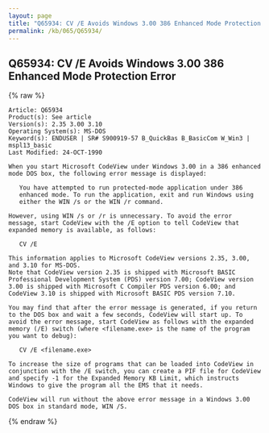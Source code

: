 ```yaml
---
layout: page
title: "Q65934: CV /E Avoids Windows 3.00 386 Enhanced Mode Protection Error"
permalink: /kb/065/Q65934/
---
```


## Q65934: CV /E Avoids Windows 3.00 386 Enhanced Mode Protection Error

{% raw %}

	Article: Q65934
	Product(s): See article
	Version(s): 2.35 3.00 3.10
	Operating System(s): MS-DOS
	Keyword(s): ENDUSER | SR# S900919-57 B_QuickBas B_BasicCom W_Win3 | mspl13_basic
	Last Modified: 24-OCT-1990
	
	When you start Microsoft CodeView under Windows 3.00 in a 386 enhanced
	mode DOS box, the following error message is displayed:
	
	   You have attempted to run protected-mode application under 386
	   enhanced mode. To run the application, exit and run Windows using
	   either the WIN /s or the WIN /r command.
	
	However, using WIN /s or /r is unnecessary. To avoid the error
	message, start CodeView with the /E option to tell CodeView that
	expanded memory is available, as follows:
	
	   CV /E
	
	This information applies to Microsoft CodeView versions 2.35, 3.00,
	and 3.10 for MS-DOS.
	Note that CodeView version 2.35 is shipped with Microsoft BASIC
	Professional Development System (PDS) version 7.00; CodeView version
	3.00 is shipped with Microsoft C Compiler PDS version 6.00; and
	CodeView 3.10 is shipped with Microsoft BASIC PDS version 7.10.
	
	You may find that after the error message is generated, if you return
	to the DOS box and wait a few seconds, CodeView will start up. To
	avoid the error message, start CodeView as follows with the expanded
	memory (/E) switch (where <filename.exe> is the name of the program
	you want to debug):
	
	   CV /E <filename.exe>
	
	To increase the size of programs that can be loaded into CodeView in
	conjunction with the /E switch, you can create a PIF file for CodeView
	and specify -1 for the Expanded Memory KB Limit, which instructs
	Windows to give the program all the EMS that it needs.
	
	CodeView will run without the above error message in a Windows 3.00
	DOS box in standard mode, WIN /S.

{% endraw %}
